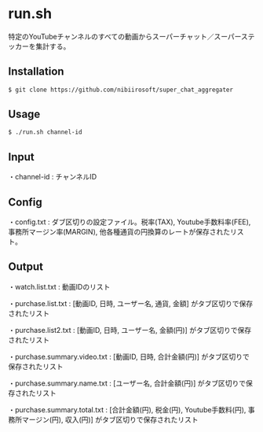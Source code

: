 # run.sh

特定のYouTubeチャンネルのすべての動画からスーパーチャット／スーパーステッカーを集計する。

## Installation

```bash
$ git clone https://github.com/nibiirosoft/super_chat_aggregater
```

## Usage

```bash
$ ./run.sh channel-id
```

## Input

・channel-id : チャンネルID

## Config

・config.txt : ダブ区切りの設定ファイル。税率(TAX), Youtube手数料率(FEE), 事務所マージン率(MARGIN), 他各種通貨の円換算のレートが保存されたリスト。

## Output

・watch.list.txt : 動画IDのリスト

・purchase.list.txt : [動画ID, 日時, ユーザー名, 通貨, 金額] がタブ区切りで保存されたリスト

・purchase.list2.txt : [動画ID, 日時, ユーザー名, 金額(円)] がタブ区切りで保存されたリスト

・purchase.summary.video.txt : [動画ID, 日時, 合計金額(円)] がタブ区切りで保存されたリスト

・purchase.summary.name.txt : [ユーザー名, 合計金額(円)] がタブ区切りで保存されたリスト

・purchase.summary.total.txt : [合計金額(円), 税金(円), Youtube手数料(円), 事務所マージン(円), 収入(円)] がタブ区切りで保存されたリスト
